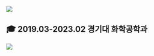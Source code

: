 <a href="https://mgutechlog.tistory.com/" target="ㅏ러니"><img src="https://img.shields.io/badge/tistory-e24a08?style=flat-square&logo=tistory&logoColor=white"/></a>

🎓 2019.03-2023.02 경기대 화학공학과
---
<img src="https://img.shields.io/badge/Android-3DDC84?style=flat-square&logo=Android&logoColor=white"/>
